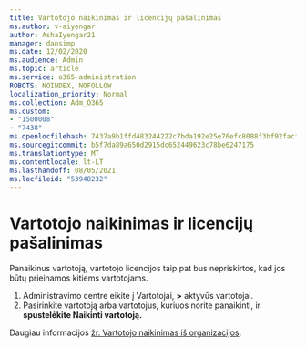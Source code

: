 ```yaml
---
title: Vartotojo naikinimas ir licencijų pašalinimas
ms.author: v-aiyengar
author: AshaIyengar21
manager: dansimp
ms.date: 12/02/2020
ms.audience: Admin
ms.topic: article
ms.service: o365-administration
ROBOTS: NOINDEX, NOFOLLOW
localization_priority: Normal
ms.collection: Adm_O365
ms.custom:
- "1500008"
- "7438"
ms.openlocfilehash: 7437a9b1ffd483244222c7bda192e25e76efc8088f3bf92facfb27ee5bf0e503
ms.sourcegitcommit: b5f7da89a650d2915dc652449623c78be6247175
ms.translationtype: MT
ms.contentlocale: lt-LT
ms.lasthandoff: 08/05/2021
ms.locfileid: "53948232"
---
```

# <a name="delete-a-user-and-remove-licenses"></a>Vartotojo naikinimas ir licencijų pašalinimas

Panaikinus vartotoją, vartotojo licencijos taip pat bus nepriskirtos, kad jos būtų prieinamos kitiems vartotojams. 
1. Administravimo centre eikite į Vartotojai, **>** aktyvūs vartotojai.
1. Pasirinkite vartotoją arba vartotojus, kuriuos norite panaikinti, ir **spustelėkite Naikinti vartotoją.**

Daugiau informacijos [žr. Vartotojo naikinimas iš organizacijos](https://docs.microsoft.com/microsoft-365/admin/add-users/delete-a-user). 